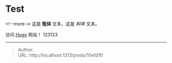 # Test


&lt;!--more--&gt;
这是 **粗体** 文本，这是 *斜体* 文本。

访问 [Hugo](https://gohugo.io) 网站！
123123

---

> Author:   
> URL: http://localhost:1313/posts/10efd1f/  

